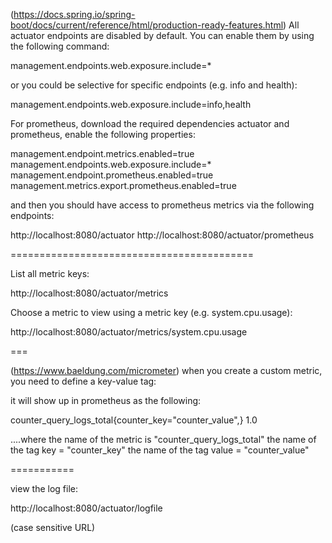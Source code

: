 (https://docs.spring.io/spring-boot/docs/current/reference/html/production-ready-features.html)
All actuator endpoints are disabled by default. You can enable them by using the following command:

management.endpoints.web.exposure.include=* 

or you could be selective for specific endpoints (e.g. info and health):

management.endpoints.web.exposure.include=info,health

For prometheus, download the required dependencies actuator and prometheus, enable the following properties:

management.endpoint.metrics.enabled=true
management.endpoints.web.exposure.include=*
management.endpoint.prometheus.enabled=true
management.metrics.export.prometheus.enabled=true

and then you should have access to prometheus metrics via the following endpoints:

http://localhost:8080/actuator
http://localhost:8080/actuator/prometheus


==========================================

List all metric keys:

http://localhost:8080/actuator/metrics

Choose a metric to view using a metric key (e.g. system.cpu.usage):

http://localhost:8080/actuator/metrics/system.cpu.usage


===

(https://www.baeldung.com/micrometer)
when you create a custom metric, you need to define a key-value tag:

it will show up in prometheus as the following:

counter_query_logs_total{counter_key="counter_value",} 1.0

....where the name of the metric is "counter_query_logs_total"
	the name of the tag key = "counter_key"
	the name of the tag value = "counter_value"
	
	
	
	
===========

view the log file:

http://localhost:8080/actuator/logfile

(case sensitive URL)